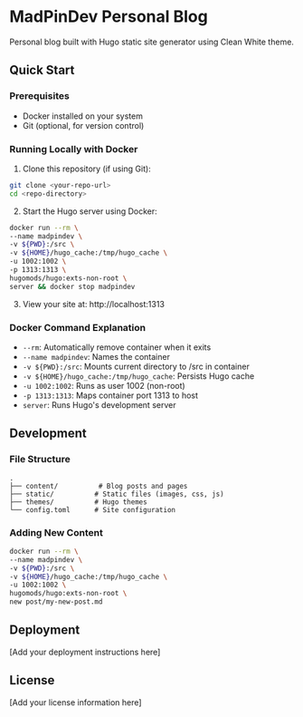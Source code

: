 # MadPinDev Personal Blog

Personal blog built with Hugo static site generator using Clean White theme.

## Quick Start

### Prerequisites
- Docker installed on your system
- Git (optional, for version control)

### Running Locally with Docker

1. Clone this repository (if using Git):
```bash
git clone <your-repo-url>
cd <repo-directory>
```

2. Start the Hugo server using Docker:
```bash
docker run --rm \
--name madpindev \
-v ${PWD}:/src \
-v ${HOME}/hugo_cache:/tmp/hugo_cache \
-u 1002:1002 \
-p 1313:1313 \
hugomods/hugo:exts-non-root \
server && docker stop madpindev
```

3. View your site at: http://localhost:1313

### Docker Command Explanation
- `--rm`: Automatically remove container when it exits
- `--name madpindev`: Names the container
- `-v ${PWD}:/src`: Mounts current directory to /src in container
- `-v ${HOME}/hugo_cache:/tmp/hugo_cache`: Persists Hugo cache
- `-u 1002:1002`: Runs as user 1002 (non-root)
- `-p 1313:1313`: Maps container port 1313 to host
- `server`: Runs Hugo's development server

## Development

### File Structure
```
.
├── content/          # Blog posts and pages
├── static/          # Static files (images, css, js)
├── themes/          # Hugo themes
└── config.toml      # Site configuration
```

### Adding New Content
```bash
docker run --rm \
--name madpindev \
-v ${PWD}:/src \
-v ${HOME}/hugo_cache:/tmp/hugo_cache \
-u 1002:1002 \
hugomods/hugo:exts-non-root \
new post/my-new-post.md
```

## Deployment
[Add your deployment instructions here]

## License
[Add your license information here]
